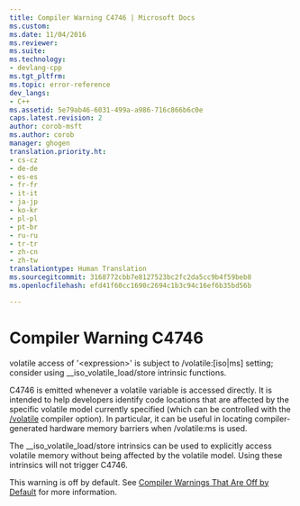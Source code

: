 ```yaml
---
title: Compiler Warning C4746 | Microsoft Docs
ms.custom: 
ms.date: 11/04/2016
ms.reviewer: 
ms.suite: 
ms.technology:
- devlang-cpp
ms.tgt_pltfrm: 
ms.topic: error-reference
dev_langs:
- C++
ms.assetid: 5e79ab46-6031-499a-a986-716c866b6c0e
caps.latest.revision: 2
author: corob-msft
ms.author: corob
manager: ghogen
translation.priority.ht:
- cs-cz
- de-de
- es-es
- fr-fr
- it-it
- ja-jp
- ko-kr
- pl-pl
- pt-br
- ru-ru
- tr-tr
- zh-cn
- zh-tw
translationtype: Human Translation
ms.sourcegitcommit: 3168772cbb7e8127523bc2fc2da5cc9b4f59beb8
ms.openlocfilehash: efd41f60cc1690c2694c1b3c94c16ef6b35bd56b

---
```

# Compiler Warning C4746
volatile access of '\<expression>' is subject to /volatile:[iso&#124;ms] setting; consider using __iso_volatile_load/store intrinsic functions.  
  
 C4746 is emitted whenever a volatile variable is accessed directly. It is intended to help developers identify code locations that are affected by the specific volatile model currently specified (which can be controlled with the [/volatile](../../build/reference/volatile-volatile-keyword-interpretation.md) compiler option). In particular, it can be useful in locating compiler-generated hardware memory barriers when /volatile:ms is used.  
  
 The __iso_volatile_load/store intrinsics can be used to explicitly access volatile memory without being affected by the volatile model. Using these intrinsics will not trigger C4746.  
  
 This warning is off by default. See [Compiler Warnings That Are Off by Default](../../preprocessor/compiler-warnings-that-are-off-by-default.md) for more information.


<!--HONumber=Jan17_HO2-->


